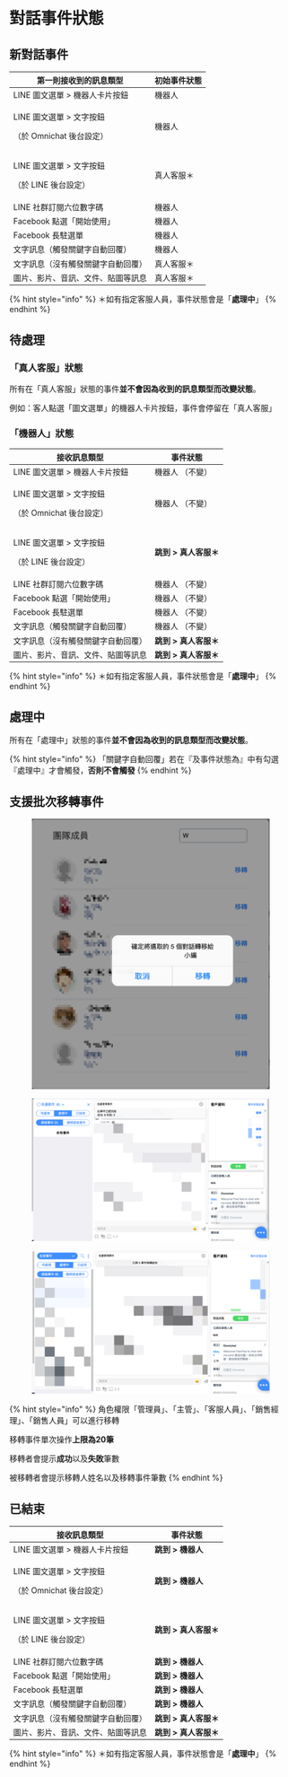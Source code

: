 # 對話事件狀態

## 新對話事件

| 第一則接收到的訊息類型                                      | 初始事件狀態 |
| ------------------------------------------------ | ------ |
| LINE 圖文選單 > 機器人卡片按鈕                              | 機器人    |
| <p>LINE 圖文選單 > 文字按鈕 </p><p>（於 Omnichat 後台設定）</p> | 機器人    |
| <p>LINE 圖文選單 > 文字按鈕 </p><p>（於 LINE 後台設定）</p>     | 真人客服＊  |
| LINE 社群訂閱六位數字碼                                   | 機器人    |
| Facebook 點選「開始使用」                                | 機器人    |
| Facebook 長駐選單                                    | 機器人    |
| 文字訊息（觸發關鍵字自動回覆）                                  | 機器人    |
| 文字訊息（沒有觸發關鍵字自動回覆）                                | 真人客服＊  |
| 圖片、影片、音訊、文件、貼圖等訊息                                | 真人客服＊  |

{% hint style="info" %}
＊如有指定客服人員，事件狀態會是「**處理中**」
{% endhint %}

## 待處理

### 「真人客服」狀態

所有在「真人客服」狀態的事件**並不會因為收到的訊息類型而改變狀態**。

例如：客人點選「圖文選單」的機器人卡片按鈕，事件會停留在「真人客服」

### 「機器人」狀態

| 接收訊息類型                                           | 事件狀態           |
| ------------------------------------------------ | -------------- |
| LINE 圖文選單 > 機器人卡片按鈕                              | 機器人 （不變）       |
| <p>LINE 圖文選單 > 文字按鈕 </p><p>（於 Omnichat 後台設定）</p> | 機器人 （不變）       |
| <p>LINE 圖文選單 > 文字按鈕 </p><p>（於 LINE 後台設定）</p>     | **跳到 > 真人客服＊** |
| LINE 社群訂閱六位數字碼                                   | 機器人 （不變）       |
| Facebook 點選「開始使用」                                | 機器人 （不變）       |
| Facebook 長駐選單                                    | 機器人 （不變）       |
| 文字訊息（觸發關鍵字自動回覆）                                  | 機器人 （不變）       |
| 文字訊息（沒有觸發關鍵字自動回覆）                                | **跳到 > 真人客服＊** |
| 圖片、影片、音訊、文件、貼圖等訊息                                | **跳到 > 真人客服＊** |

{% hint style="info" %}
＊如有指定客服人員，事件狀態會是「**處理中**」
{% endhint %}

## 處理中

所有在「處理中」狀態的事件**並不會因為收到的訊息類型而改變狀態**。

{% hint style="info" %}
「關鍵字自動回覆」若在『及事件狀態為』中有勾選『處理中』才會觸發，**否則不會觸發**
{% endhint %}

## 支援批次移轉事件

<figure><img src="../../.gitbook/assets/移轉.png" alt=""><figcaption></figcaption></figure>

<figure><img src="../../.gitbook/assets/已經移轉.png" alt=""><figcaption></figcaption></figure>

<figure><img src="../../.gitbook/assets/移轉通知.png" alt=""><figcaption></figcaption></figure>

{% hint style="info" %}
角色權限「管理員」、「主管」、「客服人員」、「銷售經理」、「銷售人員」可以進行移轉

移轉事件單次操作**上限為20筆**

移轉者會提示**成功**以及**失敗**筆數

被移轉者會提示移轉人姓名以及移轉事件筆數
{% endhint %}

## 已結束

| 接收訊息類型                                           | 事件狀態           |
| ------------------------------------------------ | -------------- |
| LINE 圖文選單 > 機器人卡片按鈕                              | **跳到 > 機器人**   |
| <p>LINE 圖文選單 > 文字按鈕 </p><p>（於 Omnichat 後台設定）</p> | **跳到 > 機器人**   |
| <p>LINE 圖文選單 > 文字按鈕 </p><p>（於 LINE 後台設定）</p>     | **跳到 > 真人客服＊** |
| LINE 社群訂閱六位數字碼                                   | **跳到 > 機器人**   |
| Facebook 點選「開始使用」                                | **跳到 > 機器人**   |
| Facebook 長駐選單                                    | **跳到 > 機器人**   |
| 文字訊息（觸發關鍵字自動回覆）                                  | **跳到 > 機器人**   |
| 文字訊息（沒有觸發關鍵字自動回覆）                                | **跳到 > 真人客服＊** |
| 圖片、影片、音訊、文件、貼圖等訊息                                | **跳到 > 真人客服＊** |

{% hint style="info" %}
＊如有指定客服人員，事件狀態會是「**處理中**」
{% endhint %}
